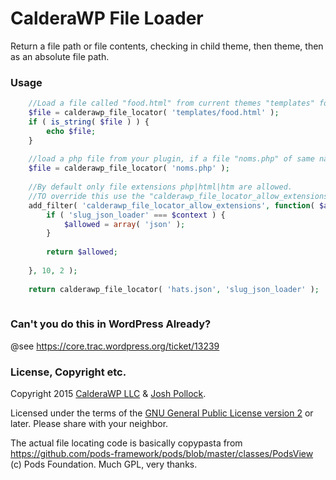 # CalderaWP File Loader

Return a file path or file contents, checking in child theme, then theme, then as an absolute file path.
 
### Usage
```php
    //Load a file called "food.html" from current themes "templates" folder
    $file = calderawp_file_locator( 'templates/food.html' );
    if ( is_string( $file ) ) {
        echo $file;
    }
    
    //load a php file from your plugin, if a file "noms.php" of same name is not in template
    $file = calderawp_file_locator( 'noms.php' );
    
    //By default only file extensions php|html|htm are allowed.
    //TO override this use the "calderawp_file_locator_allow_extensions" filter before calling it, like this:
    add_filter( 'calderawp_file_locator_allow_extensions', function( $allowed, $context ) {
    	if ( 'slug_json_loader' === $context ) {
    		$allowed = array( 'json' );
    	}
    
    	return $allowed;
    
    }, 10, 2 );
    
    return calderawp_file_locator( 'hats.json', 'slug_json_loader' );
    
```
  
### Can't you do this in WordPress Already?
@see https://core.trac.wordpress.org/ticket/13239

### License, Copyright etc.
Copyright 2015 [CalderaWP LLC](https://CalderaWP.com) & [Josh Pollock](http://JoshPress.net).

Licensed under the terms of the [GNU General Public License version 2](http://www.gnu.org/licenses/gpl-2.0.html) or later. Please share with your neighbor.
    
The actual file locating code is basically copypasta from https://github.com/pods-framework/pods/blob/master/classes/PodsView (c) Pods Foundation. Much GPL, very thanks.
